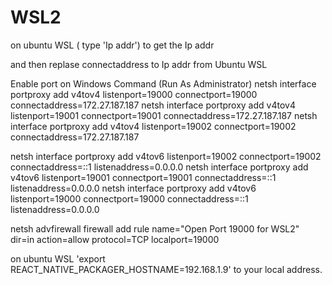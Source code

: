 # WSL2 



on ubuntu WSL ( type 'Ip addr') to get the Ip addr

and then replase connectaddress to Ip addr from Ubuntu WSL

Enable port on Windows Command (Run As Administrator)
netsh interface portproxy add v4tov4 listenport=19000 connectport=19000 connectaddress=172.27.187.187 
netsh interface portproxy add v4tov4 listenport=19001 connectport=19001 connectaddress=172.27.187.187 
netsh interface portproxy add v4tov4 listenport=19002 connectport=19002 connectaddress=172.27.187.187 

netsh interface portproxy add v4tov6 listenport=19002 connectport=19002 connectaddress=::1 listenaddress=0.0.0.0
netsh interface portproxy add v4tov6 listenport=19001 connectport=19001 connectaddress=::1 listenaddress=0.0.0.0
netsh interface portproxy add v4tov6 listenport=19000 connectport=19000 connectaddress=::1 listenaddress=0.0.0.0

netsh advfirewall firewall add rule name="Open Port 19000 for WSL2" dir=in action=allow protocol=TCP localport=19000

on ubuntu WSL 'export REACT_NATIVE_PACKAGER_HOSTNAME=192.168.1.9' to your local address.
